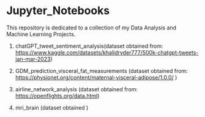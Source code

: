 # Jupyter_Notebooks

This repository is dedicated to a collection of my Data Analysis and Machine Learning Projects.

1) chatGPT_tweet_sentiment_analysis(dataset obtained from: https://www.kaggle.com/datasets/khalidryder777/500k-chatgpt-tweets-jan-mar-2023)

2) GDM_prediction_visceral_fat_measurements (dataset obtained from: https://physionet.org/content/maternal-visceral-adipose/1.0.0/ )

3) airline_network_analysis (dataset obtained from: https://openflights.org/data.html)

4) mri_brain (dataset obtained )
